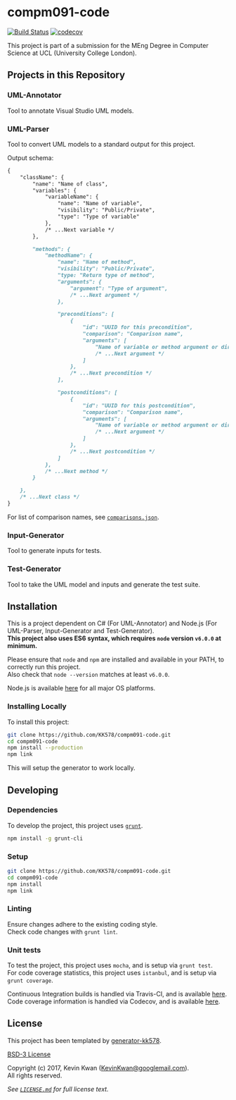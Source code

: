 # compm091-code

[![Build Status](https://travis-ci.com/KK578/compm091-code.svg?token=hs1VhKpTNLLpkBzhwkbp&branch=master)](https://travis-ci.com/KK578/compm091-code)
[![codecov](https://codecov.io/gh/KK578/compm091-code/branch/master/graph/badge.svg?token=IVRG99xGEK)](https://codecov.io/gh/KK578/compm091-code)

This project is part of a submission for the MEng Degree in Computer Science at UCL (University College London).



## Projects in this Repository

### UML-Annotator

Tool to annotate Visual Studio UML models.

### UML-Parser

Tool to convert UML models to a standard output for this project.

Output schema:
```md
{
	"className": {
		"name": "Name of class",
		"variables": {
			"variableName": {
				"name": "Name of variable",
				"visibility": "Public/Private",
				"type": "Type of variable"
			},
			/* ...Next variable */
		},

		"methods": {
			"methodName": {
				"name": "Name of method",
				"visibility": "Public/Private",
				"type: "Return type of method",
				"arguments": {
					"argument": "Type of argument",
					/* ...Next argument */
				},

				"preconditions": [
					{
						"id": "UUID for this precondition",
						"comparison": "Comparison name",
						"arguments": [
							"Name of variable or method argument or direct value",
							/* ...Next argument */
						]
					},
					/* ...Next precondition */
				],

				"postconditions": [
					{
						"id": "UUID for this postcondition",
						"comparison": "Comparison name",
						"arguments": [
							"Name of variable or method argument or direct value",
							/* ...Next argument */
						]
					},
					/* ...Next postcondition */
				]
			},
			/* ...Next method */
		}

	},
	/* ...Next class */
}
```

For list of comparison names, see [`comparisons.json`](./util/comparisons.json).

### Input-Generator

Tool to generate inputs for tests.

### Test-Generator

Tool to take the UML model and inputs and generate the test suite.



## Installation

This is a project dependent on C# (For UML-Annotator) and Node.js (For UML-Parser, Input-Generator and Test-Generator).  
**This project also uses ES6 syntax, which requires `node` version `v6.0.0` at minimum.**

Please ensure that `node` and `npm` are installed and available in your PATH, to correctly run this project.  
Also check that `node --version` matches at least `v6.0.0`.

Node.js is available [here](https://nodejs.org) for all major OS platforms.

### Installing Locally

To install this project:

```bash
git clone https://github.com/KK578/compm091-code.git
cd compm091-code
npm install --production
npm link
```

This will setup the generator to work locally.



## Developing

### Dependencies

To develop the project, this project uses [`grunt`](https://gruntjs.com).

```bash
npm install -g grunt-cli
```

### Setup

```bash
git clone https://github.com/KK578/compm091-code.git
cd compm091-code
npm install
npm link
```

### Linting

Ensure changes adhere to the existing coding style.  
Check code changes with `grunt lint`.

### Unit tests

To test the project, this project uses `mocha`, and is setup via `grunt test`.  
For code coverage statistics, this project uses `istanbul`, and is setup via `grunt coverage`.

Continuous Integration builds is handled via Travis-CI, and is available [here](https://travis-ci.com/KK578/compm091-code).  
Code coverage information is handled via Codecov, and is available [here](https://codecov.io/gh/KK578/compm091-code).



## License

This project has been templated by [generator-kk578](https://github.com/KK578/generator-kk578).

[BSD-3 License](https://opensource.org/licenses/BSD-3-Clause)

Copyright (c) 2017, Kevin Kwan (KevinKwan@googlemail.com).  
All rights reserved.

*See [`LICENSE.md`](./LICENSE.md) for full license text.*
